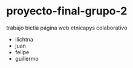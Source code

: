 # proyecto-final-grupo-2

trabajo bictia
página web etnicapys
colaborativo
- ilichtna
- juan
- felipe
- guillermo


